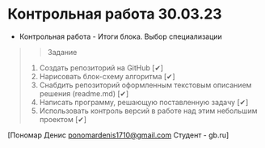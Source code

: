 # Контрольная работа 30.03.23

+ Контрольная работа - Итоги блока. Выбор специализации

>> Задание
> 1. Создать репозиторий на GitHub [✔]
> 2. Нарисовать блок-схему алгоритма [✔]
> 3. Снабдить репозиторий оформленным текстовым описанием решения (readme.md) [✔]
> 4. Написать программу, решающую поставленную задачу [✔]
> 5. Использовать контроль версий в работе над этим небольшим проектом [✔]


[Пономар Денис ponomardenis1710@gmail.com Студент - gb.ru]
